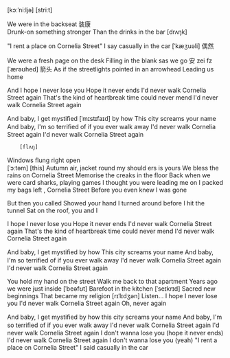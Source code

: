 [kɔːˈniːljə] [striːt]

We were in the backseat
装康                     
Drunk-on something    stronger Than the drinks in the bar
[drʌŋk]

"I rent a place on Cornelia Street"
I say casually in the car
      [ˈkæʒuəli] 偶然

We were a fresh page on the desk
Filling in the blank sas we go
 安 zei fz                             [ˈærəʊhed] 箭头
As if the streetlights   pointed in an arrowhead   Leading us home

And I hope I never lose you
Hope it never ends
I'd never walk Cornelia Street again
That's the  kind of heartbreak  time could never mend
I'd never walk Cornelia Street again

And baby, I get mystiﬁed [ˈmɪstɪfaɪd] by   how This city screams your name
And baby, I'm so terriﬁed of    if you ever walk away
I'd never walk Cornelia Street again
I'd never walk Cornelia Street again

        [flʌŋ] 
Windows ﬂung right open             
[ˈɔːtəm]                             [this]
Autumn air,  jacket round my should ers is yours
We bless the rains   on Cornelia Street
Memorise the creaks in the floor
Back when we were card sharks, playing games
I thought you were leading me on
I packed my bags left ,  Cornelia Street
Before you even knew I was gone

But then you called
Showed your hand
I turned around before I hit the  
tunnel Sat  on the roof, you and I


I hope I never lose you
Hope it never ends
I'd never walk Cornelia Street again
That's the kind of heartbreak time could never mend
I'd never walk Cornelia Street again

And baby, I get mystiﬁed by how
This city screams your name
And baby, I'm so terriﬁed of if you ever walk away
I'd never walk Cornelia Street again
I'd never walk Cornelia Street again


You hold my hand    on the street
Walk me back to that apartment
Years ago we were just inside
[ˈbeəfʊt]
Barefoot in the kitchen
[ˈseɪkrɪd] 
Sacred new beginnings
That became my religion  [rɪˈlɪdʒən]
Listen...
I hope I never lose you
I'd never walk Cornelia Street again
Oh, never again

And baby, I get mystiﬁed by how this city screams your name
And baby, I'm so terriﬁed of if you ever walk away
I'd never walk Cornelia Street again
I'd never walk Cornelia Street again
I don't wanna lose you (hope it never ends)
I'd never walk Cornelia Street again
I don't wanna lose you (yeah)
"I rent a place on Cornelia Street"
I said casually in the car